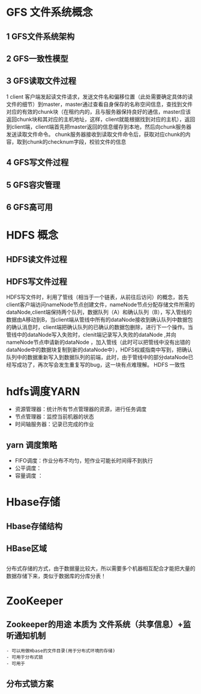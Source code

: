 # GFS 文件系统概念
## 1 GFS文件系统架构

## 2 GFS一致性模型
## 3 GFS读取文件过程
   1 client 客户端发起读文件请求，发送文件名和偏移位置（此处需要确定具体的读文件的细节）到master，master通过查看自身保存的名称空间信息，查找到文件对应的有效的chunk块（在租约内的，且与服务器保持良好的通信，master应该返回chunk块和其对应的主机地址，这样，client就能根据找到对应的主机），返回到client端，client端首先把master返回的信息缓存到本地，然后向chunk服务器发送读取文件命令。
   chunk服务器接收到读取文件命令后，获取对应chunk的内容，取到chunk的checknum字段，校验文件的信息
## 4 GFS写文件过程
## 5 GFS容灾管理
## 6 GFS高可用

# HDFS 概念
## HDFS读文件过程
   
## HDFS写文件过程
  HDFS写文件时，利用了管线（相当于一个链表，从前往后访问）的概念，首先client客户端访问nameNode节点创建文件，nameNode节点分配存储文件所需的dataNode,client端保持两个队列，数据队列（A）和确认队列（B），写入管线的数据由A移动到B，当client端从管线中所有的dataNode接收到确认队列中数据包的确认消息时，client端把确认队列的已确认的数据包删除，进行下一个操作。当管线中的dataNode写入失败时，clenit端记录写入失败的dataNode ,并向nameNode节点申请新的dataNode ，加入管线（此时可以把管线中没有出错的dataNode中的数据块复制到新的dataNode中），HDFS权威指南中写到，把确认队列中的数据重新写入到数据队列的前端，此时，由于管线中的部分dataNode已经写成功了，再次写会发生重复写的bug，这一块有点难理解。
  HDFS 一致性

# hdfs调度YARN
 - 资源管理器：统计所有节点管理器的资源，进行任务调度
 - 节点管理器：监控当前机器的状态
 - 时间轴服务器：记录已完成的作业
 ## yarn 调度策略
  -  FIFO调度：作业分布不均匀，短作业可能长时间得不到执行
  -  公平调度：
  -  容量调度 ：
# Hbase存储
  ## Hbase存储结构
  ## HBase区域
  ## 
  分布式存储的方式，由于数据量比较大，所以需要多个机器相互配合才能把大量的数据存储下来，类似于数据库的分库分表！
# ZooKeeper
  ## Zookeeper的用途 本质为 文件系统（共享信息）+监听通知机制
    - 可以用做Hbase的文件目录(用于分布式环境的存储)
    - 可用于分布式锁
    - 可用于
  ## 

## 分布式锁方案